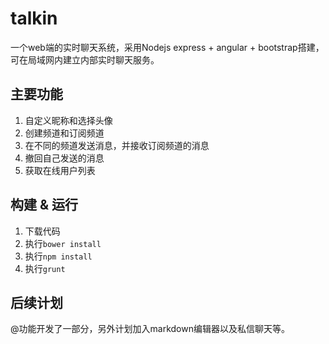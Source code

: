 # talkin

一个web端的实时聊天系统，采用Nodejs express + angular + bootstrap搭建，可在局域网内建立内部实时聊天服务。

## 主要功能

1. 自定义昵称和选择头像
2. 创建频道和订阅频道
3. 在不同的频道发送消息，并接收订阅频道的消息
4. 撤回自己发送的消息
5. 获取在线用户列表

## 构建 & 运行

1. 下载代码
2. 执行`bower install`
3. 执行`npm install`
4. 执行`grunt`

## 后续计划

@功能开发了一部分，另外计划加入markdown编辑器以及私信聊天等。
